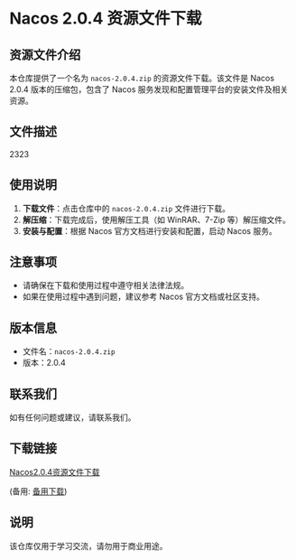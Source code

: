 # Nacos 2.0.4 资源文件下载

## 资源文件介绍

本仓库提供了一个名为 `nacos-2.0.4.zip` 的资源文件下载。该文件是 Nacos 2.0.4 版本的压缩包，包含了 Nacos 服务发现和配置管理平台的安装文件及相关资源。

## 文件描述

2323

## 使用说明

1. **下载文件**：点击仓库中的 `nacos-2.0.4.zip` 文件进行下载。
2. **解压缩**：下载完成后，使用解压工具（如 WinRAR、7-Zip 等）解压缩文件。
3. **安装与配置**：根据 Nacos 官方文档进行安装和配置，启动 Nacos 服务。

## 注意事项

- 请确保在下载和使用过程中遵守相关法律法规。
- 如果在使用过程中遇到问题，建议参考 Nacos 官方文档或社区支持。

## 版本信息

- 文件名：`nacos-2.0.4.zip`
- 版本：2.0.4

## 联系我们

如有任何问题或建议，请联系我们。

## 下载链接
[Nacos2.0.4资源文件下载](https://pan.quark.cn/s/246e3047f653) 

(备用: [备用下载](https://pan.baidu.com/s/1LftFmF7SkU9DQpJZV9ob6A?pwd=1234))

## 说明

该仓库仅用于学习交流，请勿用于商业用途。
